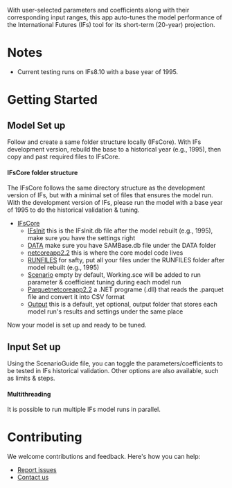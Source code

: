 With user-selected parameters and coefficients along with their corresponding input ranges, this app auto-tunes the model performance of the International Futures (IFs) tool for its short-term (20-year) projection. 

# Notes
- Current testing runs on IFs8.10 with a base year of 1995.

# Getting Started

## Model Set up
Follow and create a same folder structure locally (IFsCore). With IFs development version, rebuild the base to a historical year (e.g., 1995), then copy and past required files to IFsCore.
#### IFsCore folder structure
The IFsCore follows the same directory structure as the development version of IFs, but with a minimal set of files that ensures the model run. With the development version of IFs, please run the model with a base year of 1995 to do the historical validation & tuning.
* [IFsCore](./IFsCore)
  * [IFsInit](./IFsCore/IFsInit.db) this is the IFsInit.db file after the model rebuilt (e.g., 1995), make sure you have the settings right
  * [DATA](./IFsCore/DATA) make sure you have SAMBase.db file under the DATA folder
  * [netcoreapp2.2](./IFsCore/netcoreapp2.2) this is where the core model code lives
  * [RUNFILES](./IFsCore/RUNFILES) for safty, put all your files under the RUNFILES folder after model rebuilt (e.g., 1995)
  * [Scenario](./IFsCore/Scenario) empty by default, Working.sce will be added to run parameter & coefficient tuning during each model run
  * [Parquetnetcoreapp2.2](./IFsCore/Parquetnetcoreapp2.2) a .NET programe (.dll) that reads the .parquet file and convert it into CSV format
  * [Output](./IFsCore/Output) this is a default, yet optional, output folder that stores each model run's results and settings under the same place

Now your model is set up and ready to be tuned.
## Input Set up
Using the ScenarioGuide file, you can toggle the parameters/coefficients to be tested in IFs historical validation. Other options are also available, such as limits & steps.

#### Multithreading
It is possible to run multiple IFs model runs in parallel. 


# Contributing
We welcome contributions and feedback. Here's how you can help:
- [Report issues](<https://github.com/PardeeCenterDU/IFsAutoTune/issues>)  
- [Contact us](mailto:yutang.xiong@du.edu)
